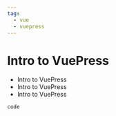```yaml
---
tag: 
  - vue
  - vuepress
---
```


# Intro to VuePress

- Intro to VuePress
- Intro to VuePress
- Intro to VuePress

```
code
```